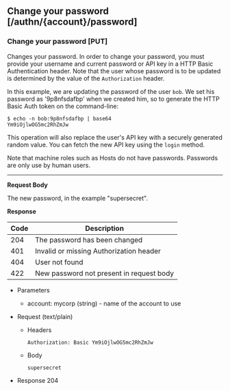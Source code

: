 ## Change your password [/authn/{account}/password]

### Change your password [PUT]

Changes your password. In order to change your password, you must provide
your username and current password or API key in a HTTP Basic Authentication header. 
Note that the user whose password is to be updated is determined by
the value of the `Authorization` header.

In this example, we are updating the password of the user `bob`.
We set his password as '9p8nfsdafbp' when we created him, so to generate
the HTTP Basic Auth token on the command-line:

```
$ echo -n bob:9p8nfsdafbp | base64
Ym9iOjlwOG5mc2RhZmJw
```

This operation will also replace the user's API key with a securely
generated random value. You can fetch the new API key using the `login` method.

Note that machine roles such as Hosts do not have passwords. Passwords are only use by human users.

---

<!-- include(partials/auth_header_table.md) -->

**Request Body**

The new password, in the example "supersecret".

**Response**

|Code|Description                             |
|----|----------------------------------------|
|204 |The password has been changed           |
|401 |Invalid or missing Authorization header |
|404 |User not found                          |
|422 |New password not present in request body|

+ Parameters
  + account: mycorp (string) - name of the account to use

+ Request (text/plain)
    + Headers

        ```
        Authorization: Basic Ym9iOjlwOG5mc2RhZmJw
        ```
    
    + Body

        ```
        supersecret
        ```

+ Response 204

